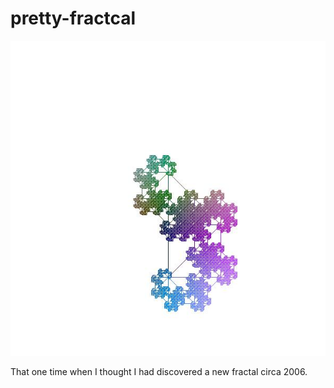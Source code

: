 # pretty-fractcal
![fractl-colorful.jpeg](fractal-colorful.jpg)

That one time when I thought I had discovered a new fractal circa 2006. 

